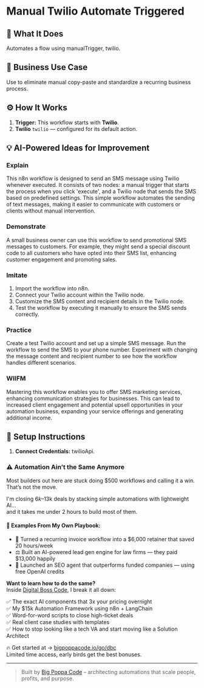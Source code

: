 # Manual Twilio Automate Triggered
  ## 🚀 What It Does
  Automates a flow using manualTrigger, twilio.
  
  ## 💼 Business Use Case
  Use to eliminate manual copy-paste and standardize a recurring business process.
  
  ## ⚙️ How It Works
  1. **Trigger:** This workflow starts with **Twilio**.
  2. **Twilio** `twilio` — configured for its default action.
  
  ## 💡 AI-Powered Ideas for Improvement
  ### Explain
This n8n workflow is designed to send an SMS message using Twilio whenever executed. It consists of two nodes: a manual trigger that starts the process when you click 'execute', and a Twilio node that sends the SMS based on predefined settings. This simple workflow automates the sending of text messages, making it easier to communicate with customers or clients without manual intervention.

### Demonstrate
A small business owner can use this workflow to send promotional SMS messages to customers. For example, they might send a special discount code to all customers who have opted into their SMS list, enhancing customer engagement and promoting sales.

### Imitate
1. Import the workflow into n8n.
2. Connect your Twilio account within the Twilio node.
3. Customize the SMS content and recipient details in the Twilio node.
4. Test the workflow by executing it manually to ensure the SMS sends correctly.

### Practice
Create a test Twilio account and set up a simple SMS message. Run the workflow to send the SMS to your phone number. Experiment with changing the message content and recipient number to see how the workflow handles different scenarios.

### WIIFM
Mastering this workflow enables you to offer SMS marketing services, enhancing communication strategies for businesses. This can lead to increased client engagement and potential upsell opportunities in your automation business, expanding your service offerings and generating additional income.
  
  ## 🔧 Setup Instructions
  1. **Connect Credentials:** twilioApi.
  
### ⚠️ Automation Ain’t the Same Anymore

Most builders out here are stuck doing $500 workflows and calling it a win.  
That’s not the move.  

I'm closing $6k–$13k deals by stacking simple automations with lightweight AI...  
and it takes me under 2 hours to build most of them.

#### 🧠 Examples From My Own Playbook:
- 🔁 Turned a recurring invoice workflow into a $6,000 retainer that saved 20 hours/week  
- ⚖️ Built an AI-powered lead gen engine for law firms — they paid $13,000 happily  
- 🚀 Launched an SEO agent that outperforms funded companies — using free OpenAI credits  

**Want to learn how to do the same?**  
Inside [Digital Boss Code](https://bigpoppacode.io/go/dbc), I break it all down:

✅ The exact AI components that 3x your pricing overnight  
✅ My $15k Automation Framework using n8n + LangChain  
✅ Word-for-word scripts to close high-ticket deals  
✅ Real client case studies with templates  
✅ How to stop looking like a tech VA and start moving like a Solution Architect  

🔥 Get started at → [bigpoppacode.io/go/dbc](https://bigpoppacode.io/go/dbc)  
Limited time access, early birds get the best bonuses.

---
> Built by [Big Poppa Code](https://bigpoppacode.io) – architecting automations that scale people, profits, and purpose.
  